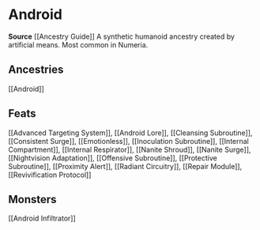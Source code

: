 ﻿---
id: '334'
name: Android
rarity: Common
source: '[[DATABASE/source/Ancestry Guide|Ancestry Guide]]'
trait:
- Android
type: Trait

---
# Android

**Source** [[Ancestry Guide]] 
A synthetic humanoid ancestry created by artificial means. Most common in Numeria.

## Ancestries

[[Android]]

## Feats

[[Advanced Targeting System]], [[Android Lore]], [[Cleansing Subroutine]], [[Consistent Surge]], [[Emotionless]], [[Inoculation Subroutine]], [[Internal Compartment]], [[Internal Respirator]], [[Nanite Shroud]], [[Nanite Surge]], [[Nightvision Adaptation]], [[Offensive Subroutine]], [[Protective Subroutine]], [[Proximity Alert]], [[Radiant Circuitry]], [[Repair Module]], [[Revivification Protocol]]

## Monsters

[[Android Infiltrator]]